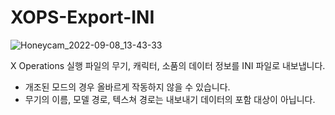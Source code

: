 # XOPS-Export-INI
![Honeycam_2022-09-08_13-43-33](https://user-images.githubusercontent.com/36888398/189037425-7dc3c56c-ce52-457b-a8a1-fbc8b2799dfd.gif)

X Operations 실행 파일의 무기, 캐릭터, 소품의 데이터 정보를 INI 파일로 내보냅니다.

* 개조된 모드의 경우 올바르게 작동하지 않을 수 있습니다.
* 무기의 이름, 모델 경로, 텍스쳐 경로는 내보내기 데이터의 포함 대상이 아닙니다.
